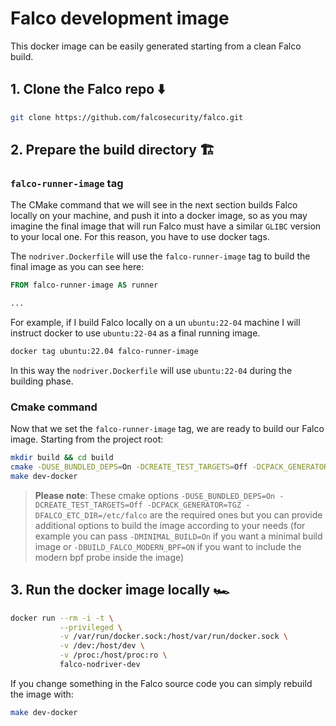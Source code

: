 # Falco development image

This docker image can be easily generated starting from a clean Falco build.

## 1. Clone the Falco repo ⬇️

```bash
git clone https://github.com/falcosecurity/falco.git
```

## 2. Prepare the build directory 🏗️

### `falco-runner-image` tag

The CMake command that we will see in the next section builds Falco locally on your machine, and push it into a docker image, so as you may imagine the final image that will run Falco must have a similar `GLIBC` version to your local one. For this reason, you have to use docker tags.

The `nodriver.Dockerfile` will use the `falco-runner-image` tag to build the final image as you can see here:

```dockerfile
FROM falco-runner-image AS runner

...
```

For example, if I build Falco locally on a un `ubuntu:22-04` machine I will instruct docker to use `ubuntu:22-04` as a final running image.

```bash
docker tag ubuntu:22.04 falco-runner-image
```

In this way the `nodriver.Dockerfile` will use `ubuntu:22-04` during the building phase.

### Cmake command

Now that we set the `falco-runner-image` tag, we are ready to build our Falco image. Starting from the project root:

```bash
mkdir build && cd build
cmake -DUSE_BUNDLED_DEPS=On -DCREATE_TEST_TARGETS=Off -DCPACK_GENERATOR=TGZ -DFALCO_ETC_DIR=/etc/falco ..
make dev-docker
```
> __Please note__: These cmake options `-DUSE_BUNDLED_DEPS=On -DCREATE_TEST_TARGETS=Off -DCPACK_GENERATOR=TGZ -DFALCO_ETC_DIR=/etc/falco` are the required ones but you can provide additional options to build the image according to your needs (for example you can pass `-DMINIMAL_BUILD=On` if you want a minimal build image or `-DBUILD_FALCO_MODERN_BPF=ON` if you want to include the modern bpf probe inside the image)

## 3. Run the docker image locally 🏎️

```bash
docker run --rm -i -t \
           --privileged \
           -v /var/run/docker.sock:/host/var/run/docker.sock \
           -v /dev:/host/dev \
           -v /proc:/host/proc:ro \
           falco-nodriver-dev
```

If you change something in the Falco source code you can simply rebuild the image with:

```bash
make dev-docker
```
